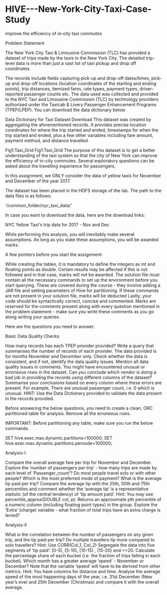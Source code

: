 # HIVE---New-York-City-Taxi-Case-Study
 improve the efficiency of in-city taxi commutes

Problem Statement
 

The New York City Taxi & Limousine Commission (TLC) has provided a dataset of trips made by the taxis in the New York City. The detailed trip-level data is more than just a vast list of taxi pickup and drop off coordinates.  

 

The records include fields capturing pick-up and drop-off dates/times, pick-up and drop-off locations (location coordinates of the starting and ending points), trip distances, itemized fares, rate types, payment types, driver-reported passenger counts etc. The data used was collected and provided to the NYC Taxi and Limousine Commission (TLC) by technology providers authorized under the Taxicab & Livery Passenger Enhancement Programs (TPEP/LPEP). You can download the data dictionary below.

Data Dictionary for Taxi Dataset
Download
This dataset was created by aggregating the aforementioned records. It provides precise location coordinates for where the trip started and ended, timestamps for when the trip started and ended, plus a few other variables including fare amount, payment method, and distance travelled.

Fig1:Taxi_Grid
Fig1:Taxi_Grid
The purpose of this dataset is to get a better understanding of the taxi system so that the city of New York can improve the efficiency of in-city commutes. Several exploratory questions can be asked about the travelling experience for passengers.

 

In this assignment, we ONLY consider the data of yellow taxis for November and December of the year 2017.

 

The dataset has been placed in the HDFS storage of the lab. The path to the data files is as follows:

'/common_folder/nyc_taxi_data/'

In case you want to download the data, here are the download links:

NYC Yellow Taxi's trip data for 2017 - Nov and Dec

 

While performing this analysis, you will inevitably make several assumptions. As long as you state these assumptions, you will be awarded marks.

 

A few pointers before you start the assignment:

While creating the tables, it is mandatory to define the integers as int and floating points as double. Certain results may be affected if this is not followed and in that case, marks will not be awarded.
The solution file must contain all the necessary commands to set up the environment before you start querying. These are covered during the course - they involve adding a JAR file and setting parameters of Hive for partitioning. If these commands are not present in your solution file, marks will be deducted
Lastly, your code should be syntactically correct, concise and commented. Marks are reserved for the comments present along with every question mentioned in the problem statement - make sure you write these comments as you go along writing your queries.
 

Here are the questions you need to answer.

 

Basic Data Quality Checks

How many records has each TPEP provider provided? Write a query that summarises the number of records of each provider.
The data provided is for months November and December only. Check whether the data is consistent, and if not, identify the data quality issues. Mention all data quality issues in comments.
You might have encountered unusual or erroneous rows in the dataset. Can you conclude which vendor is doing a bad job in providing the records using different columns of the dataset? Summarise your conclusions based on every column where these errors are present. For example,  There are unusual passenger count, i.e. 0 which is unusual.
HINT: Use the Data Dictionary provided to validate the data present in the records provided.

 

Before answering the below questions, you need to create a clean, ORC partitioned table for analysis. Remove all the erroneous rows.

 

IMPORTANT: Before partitioning any table, make sure you run the below commands.

 

SET hive.exec.max.dynamic.partitions=100000;
SET hive.exec.max.dynamic.partitions.pernode=100000;

 

 

Analysis-I

Compare the overall average fare per trip for November and December.
Explore the ‘number of passengers per trip’ - how many trips are made by each level of ‘Passenger_count’? Do most people travel solo or with other people?
Which is the most preferred mode of payment?
What is the average tip paid per trip? Compare the average tip with the 25th, 50th and 75th percentiles and comment whether the ‘average tip’ is a representative statistic (of the central tendency) of ‘tip amount paid’. Hint: You may use percentile_approx(DOUBLE col, p): Returns an approximate pth percentile of a numeric column (including floating point types) in the group.
Explore the ‘Extra’ (charge) variable - what fraction of total trips have an extra charge is levied?

Analysis-II

What is the correlation between the number of passengers on any given trip, and the tip paid per trip? Do multiple travellers tip more compared to solo travellers? Hint: Use CORR(Col_1, Col_2)
Segregate the data into five segments of ‘tip paid’: [0-5), [5-10), [10-15) , [15-20) and >=20. Calculate the percentage share of each bucket (i.e. the fraction of trips falling in each bucket).
Which month has a greater average ‘speed’ - November or December? Note that the variable ‘speed’ will have to be derived from other metrics. Hint: You have columns for distance and time.
Analyse the average speed of the most happening days of the year, i.e. 31st December (New year’s eve) and 25th December (Christmas) and compare it with the overall average. 
